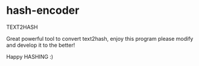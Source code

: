 # hash-encoder
TEXT2HASH 

Great powerful tool to convert text2hash, enjoy this program please modify and develop it to the better! 

Happy HASHING :)
